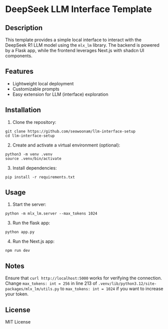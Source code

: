 # DeepSeek LLM Interface Template


## Description
This template provides a simple local interface to interact with the DeepSeek R1 LLM model using the `mlx_lm` library. The backend is powered by a Flask app, while the frontend leverages Next.js with shadcn UI components.


## Features
- Lightweight local deployment
- Customizable prompts
- Easy extension for LLM (interface) exploration


## Installation
1. Clone the repository:
```
git clone https://github.com/seowoonam/llm-interface-setup
cd llm-interface-setup
```

2. Create and activate a virtual environment (optional):
```
python3 -m venv .venv
source .venv/bin/activate
```
3. Install dependencies:
```
pip install -r requirements.txt
```

## Usage
1. Start the server:
```
python -m mlx_lm.server --max_tokens 1024
```
3. Run the flask app:
```
python app.py
```
4. Run the Next.js app:
```
npm run dev
```

## Notes
Ensure that `curl http://localhost:5000` works for verifying the connection.
Change `max_tokens: int = 256` in line 213 of `.venv/lib/python3.12/site-packages/mlx_lm/utils.py` to `max_tokens: int = 1024` if you want to increase your token.

## License
MIT License
